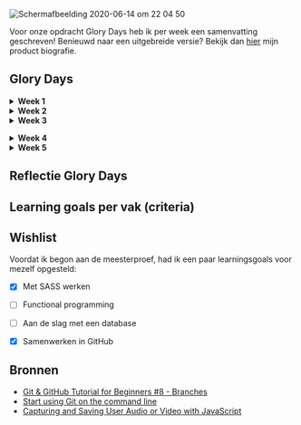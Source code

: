 ![Schermafbeelding 2020-06-14 om 22 04 50](https://user-images.githubusercontent.com/45489420/84602952-2274f980-ae8b-11ea-8d25-4f0100efaadc.png)

Voor onze opdracht Glory Days heb ik per week een samenvatting geschreven! Benieuwd naar een uitgebreide versie? Bekijk dan 
[hier](https://docs.google.com/document/d/1e8KzVPMDIAajii31_TKOLhqhy8-tFEEQpqsSTnobEUg/edit?usp=sharing) mijn product biografie.

## Glory Days

<details>
<summary> <b>Week 1</b> </summary>
<br>
De eerste week stond voor ons vooral in het teken van ontwerpen en het begrijpen van de (scope van de) opdracht. We hebben de debriefing geschreven en het eerste ontwerp gemaakt. We zijn ieder begonnen met schetsen en hebben hieruit de beste ontwerpkeuzes combineerd tot een prototype. Het is leuk om te zien hoe iedereen vanuit een ander perspectief naar de app kijkt! Ook als we feedback krijgen van de opdrachtgever, is het erg interessant om hun mening te horen. 

Ook hebben we natuurlijk een planning gemaakt door een project aan te maken op GitHub. Binnen dit project gebruiken we issues die we koppelen aan een lijst binnen het project! Ik wist zelf niet dat dit laatste kon.
</details>

<details>
<summary> <b>Week 2 </b></summary>
<br>
Vanaf deze week zijn we echt begonnen met het bouwen van de app. Voordat we begonnen met bouwen, heeft Marjolein ons uitgelegd hoe we het beste kunnen samenwerken binnen een repository op verschillende branches. Hierbij heeft ze ook uitgelegd hoe je te werk gaat op je terminal met Git! Erg leerzaam, maar ik heb er wel wat moeite mee aangezien het allemaal nieuwe dingen zijn. Daarom had ik nog even een tutorial gekeken waardoor ik het wat beter begreep.

Het is fijn om weer even aan de slag te gaan met alle stof die we geleerd hebben tijdens de minor. Ik merk dat er wat dingen waren weggezakt die nu weer naar boven komen. 

Ook zijn we bezig geweest met SASS voor CSS. Ik had hier al een Crash Course over geschreven voor de weekly geek, maar was ER in praktijk nog niet aan toegekomen. Fijn om te zien dat dit even makkelijk werkt in theorie als in praktijk!

Ook hebben we regels gemaakt over onze manier van coderen.. Denk aan het gebruiken van enkele of dubbele aanhalingtekens. Op advies tijdens de code reviews hebben we hiervoor ESLint gebruikt. Ik had hier nog nooit van gehoord! Maar op deze manier hanteren we "onze code syntax" als je gaat coderen. 

Tenslotte ben ik vrijdag aan de slag gegaan met een recorder. Ik heb eerst research gedaan en kwam erachter dat er een API is om media te streamen. Vervolgens heb ik een tutorial gevolgd waarbij je de user kan opnemen. Hierbij wordt de video én de audio gestreamd, opgenomen en opgeslagen. 

Kortom: een leerzame week!
</details>

<details>
<summary> <b>Week 3</b> </summary>
<br>
Deze week begon iets moeizamer: we hadden allemaal veel errors van de ESLint. Hier hebben we het over gehad en Marjolein heeft de regels aangepast zodat we minder errors hebben. 

We begonnen deze week op dinsdag en hebben eigenlijk t/m donderdag gecodeerd. Op technisch vlak zijn we opgeschoten: De Spotify API werkt en de conversational UI is ook af! 

Ik ben daarnaast verder gegaan met de microfoon recorder en heb de audio gescheiden van de video! Ik had de tutorial nog een keer bekeken waardoor ik de code beter begreep. Hierdoor ging het aanpassen van de code iets makkelijk (alhoewel het nogsteeds best complex is). Toen ik deze code wilde toevoegen aan ons prototype, deed de start button het echter niet direct: de button stond binnen een form waardoor het automatisch als submit-button werd gezien. Daardoor refreshde de pagina en deed de recorder het niet. Als je het attribuut `type` met de waarde `"button"` toevoegd, wordt het niet als een submit button gezien! Toen werkte het wel. Ook heb ik deze button aangepast naar een geanimeerde microfoon button gemaakt die goed aangeeft wanneer er gerecord wordt.

Ik had wel het idee dat er nog iets miste bij de voice recorder, dus ik heb nog een timer toegevoegd met JavaScript. Het viel mij op dat ik me hierbij wel een beetje kon focussen op Functional Programming: ik heb de functies opgesplitst en samengevoegd binnen één functie die wordt uitgevoerd als de gebruiker op de microfoon button klinkt.

Op donderdagavond hebben we nog de code van de conversational UI's samengevoegd met GIT. Hierbij heeft Marjolein me geholpen. We hebben in principe mijn branch gemerged naar de master branch. Er waren geen conflicten omdat ik alleen nieuwe code heb geschreven en geen code heb aangepast.

Op vrijdagochtend hebben we feedback van de opdrachtgever gekregen. Daarna hebben we allemaal op vraag van de opdrachtgever een UI design ontworpen en de beste ontwerpkeuzes eruit gehaald. Deze hebben we samengevoegd tot een clean digitaal prototype.

Tenslotte heb ik de Product Biografie weer bijgewerkt!</details>

<details>
<summary><b> Week 4</b> </summary>
<br>
In het begin van de week zijn we vooral bezig geweest met het verwerken van de feedback van afgelopen vrijdag. Zo heb ik samen met Marissa en Marjolein het complete design van onze app aangepast. Ook hebben we een beetje "gespeeld" met de typografieën en kleuren. 

Daarna zijn we vooral gaan coderen. Hierbij hebben we de schermen verdeeld. Ik heb hiervoor het overzicht herinneringen scherm gemaakt en het detailscherm waarbij een share button zit. Ook ben ik aan de slag gegaan met een slider, iets wat ik eigenlijk nog niet echt had gemaakt. Het was simpeler dan ik dacht, de slider kon gewoon gemaakt worden met HTML en CSS. Hierbij is het vooral belangrijk welke attributen je gebruikt en welke value je geeft.

Ook heb ik een design review gehad met Koop wat betreft de slider. Hij had nog wat tips over de interactie.

Tijdens het bouwen van de app vallen je natuurlijk ook weer details op, die ook moeten worden aangepast. Zo had ik eerst een gradient color met een opacity over een foto gedaan. Echter had dit nog een mooier effect als de foto zwart wit was. Het kwam erop neer dat je een filter over een gefilterde afbeelding doet. Maar hoe je doe je dit precies? Ik had een div element aangemaakt die als overlay werkte. Het is soms tijdens het coderen even puzzelen, maar er is bijna altijd wel een oplossing.

Tenslotte hebben we donderdagavond alles samengevoegd, zodat we vrijdagochtend een mooie prestatie konden laten zien aan onze opdrachtgever. Dit ging ons best goed af. Helaas wist ik nog niet alle GIT commands uit mijn hoofd, dus ik heb ondertussen wat aantekeningen gemaakt en in mijn notities gezet. 

Op vrijdagochtend hebben we ons prototype gepresenteerd, het zag er al als een geheel uit. Ik heb aantekeningen gemaakt tijdens onze feedbacksessie. Het begint al een geheel te worden en de opdrachtgever is erg positief over ons! 
</details>

<details>
  <summary><b> Week 5</b> </summary>
<br>
This is how you dropdown.
</details>



## Reflectie Glory Days



## Learning goals per vak (criteria)


## Wishlist
Voordat ik begon aan de meesterproef, had ik een paar learningsgoals voor mezelf opgesteld:
- [x] Met SASS werken 
- [ ] Functional programming
- [ ] Aan de slag met een database
- [x] Samenwerken in GitHub


## Bronnen
* [Git & GitHub Tutorial for Beginners #8 - Branches](https://www.youtube.com/watch?v=QV0kVNvkMxc&amp=&index=8)
* [Start using Git on the command line](https://docs.gitlab.com/ee/gitlab-basics/start-using-git.html)
* [Capturing and Saving User Audio or Video with JavaScript](https://www.youtube.com/watch?v=K6L38xk2rkk)
